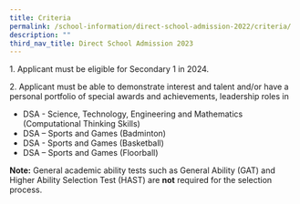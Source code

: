 ```yaml
---
title: Criteria
permalink: /school-information/direct-school-admission-2022/criteria/
description: ""
third_nav_title: Direct School Admission 2023
---
```

1\. Applicant must be eligible for Secondary 1 in 2024.

2\. Applicant must be able to demonstrate interest and talent and/or have a personal portfolio of special awards and achievements, leadership roles in

*   DSA - Science, Technology, Engineering and Mathematics (Computational Thinking Skills)
*   DSA – Sports and Games (Badminton)
*   DSA - Sports and Games (Basketball)
*   DSA – Sports and Games (Floorball)

**Note:** General academic ability tests such as General Ability (GAT) and Higher Ability Selection Test (HAST) are **not** required for the selection process.
